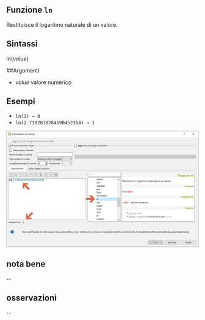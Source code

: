 ## Funzione `ln`

Restituisce il logaritmo naturale di un valore.

## Sintassi

ln(_value_)

##Argomenti

* _value_ valore numerico

## Esempi

* `ln(1) → 0`
* `ln(2.7182818284590452354) → 1`

<img src="/img/matematica/ln/ln1.png">

## nota bene

--

## osservazioni

--